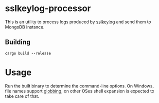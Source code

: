 # sslkeylog-processor
This is an utility to process logs produced by [sslkeylog](https://github.com/drivenet/sslkeylog) and send them to MongoDB instance.

## Building
`cargo build --release`

# Usage
Run the built binary to determine the command-line options.
On Windows, file names support [globbing](https://docs.rs/glob/), on other OSes shell expansion is expected to take care of that.
